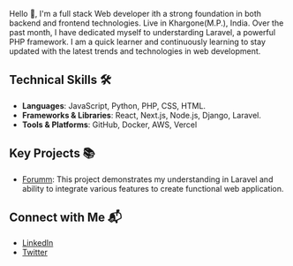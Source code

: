 Hello 👋, I'm a full stack Web developer ith a strong foundation in both backend and frontend technologies. Live in Khargone(M.P.), India. 
Over the past month, I have dedicated myself to understarding Laravel, a powerful PHP framework. I am a quick learner and continuously learning to stay updated with the latest trends and technologies in web development.

## Technical Skills 🛠️
- **Languages**: JavaScript, Python, PHP, CSS, HTML.
- **Frameworks & Libraries**: React, Next.js, Node.js, Django, Laravel.
- **Tools & Platforms**: GitHub, Docker, AWS, Vercel

## Key Projects 📚
- [Forumm](https://www.linkedin.com/in/gajendrasinghdawar): This project demonstrates my understanding in Laravel and  ability to integrate various features to create functional web application.

## Connect with Me 📬
- [LinkedIn](https://www.linkedin.com/in/gajendrasinghdawar)
- [Twitter](https://twitter.com/Gajendrsinghdwr)




